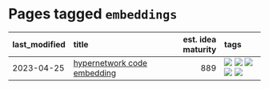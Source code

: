 # Pages tagged `embeddings`

|last_modified|title|est. idea maturity|tags
|:---|:---|---:|:---|
|2023-04-25|[hypernetwork code embedding](../hypernetwork_embedding_for_code.md)|889|[![](https://img.shields.io/badge/tag-embeddings-be4650)](../tags/embeddings.md) [![](https://img.shields.io/badge/tag-llm-35d2ce)](../tags/llm.md) [![](https://img.shields.io/badge/tag-machinelearning-3f3dc3)](../tags/machinelearning.md) [![](https://img.shields.io/badge/tag-models-3f9741)](../tags/models.md) [![](https://img.shields.io/badge/tag-nlp-cdef47)](../tags/nlp.md)|